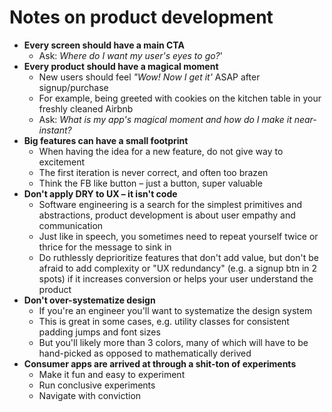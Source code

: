 # Notes on product development

* **Every screen should have a main CTA**
  * Ask: *Where do I want my user's eyes to go?*'
* **Every product should have a magical moment**
  * New users should feel *"Wow! Now I get it'* ASAP after signup/purchase
  * For example, being greeted with cookies on the kitchen table in your freshly cleaned Airbnb
  * Ask: *What is my app's magical moment and how do I make it near-instant?*
* **Big features can have a small footprint**
  * When having the idea for a new feature, do not give way to excitement
  * The first iteration is never correct, and often too brazen
  * Think the FB like button – just a button, super valuable
* **Don't apply DRY to UX – it isn't code**
  * Software engineering is a search for the simplest primitives and abstractions, product development is about user empathy and communication
  * Just like in speech, you sometimes need to repeat yourself twice or thrice for the message to sink in
  * Do ruthlessly deprioritize features that don't add value, but don't be afraid to add complexity or "UX redundancy" (e.g. a signup btn in 2 spots) if it increases conversion or helps your user understand the product
* **Don't over-systematize design**
  * If you're an engineer you'll want to systematize the design system
  * This is great in some cases, e.g. utility classes for consistent padding jumps and font sizes
  * But you'll likely more than 3 colors, many of which will have to be hand-picked as opposed to mathematically derived
* **Consumer apps are arrived at through a shit-ton of experiments**
  * Make it fun and easy to experiment
  * Run conclusive experiments
  * Navigate with conviction
